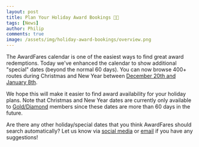 ```yaml
---
layout: post
title: Plan Your Holiday Award Bookings 🎄🎊
tags: [News]
author: Philip
comments: true
image: /assets/img/holiday-award-bookings/overview.png
---
```


The AwardFares calendar is one of the easiest ways to find great award redemptions. Today we've enhanced the calendar to show additional "special" dates (beyond the normal 60 days). You can now browse 400+ routes during Christmas and New Year between [December 20th and January 8th](https://awardfares.com/search?..2019-12-20:2020-01-08).

We hope this will make it easier to find award availability for your holiday plans. Note that Christmas and New Year dates are currently only available to [Gold/Diamond](https://awardfares.com/pricing) members since these dates are more than 60 days in the future.

Are there any other holiday/special dates that you think AwardFares should search automatically? Let us know via [social media](#sm) or [email](https://awardfares.com/help) if you have any suggestions!

